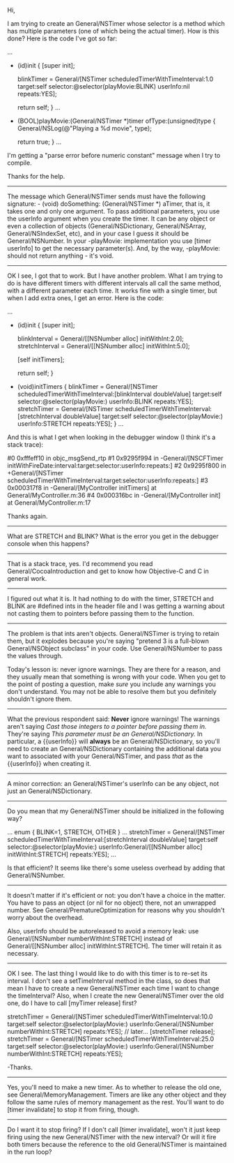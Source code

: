 

Hi,

I am trying to create an General/NSTimer whose selector is a method which has multiple parameters (one of which being the actual timer).  How is this done?
Here is the code I've got so far:

    
...
- (id)init
{
	[super init];
	
	blinkTimer = General/[NSTimer scheduledTimerWithTimeInterval:1.0 
                                                                             target:self
                                                                          selector:@selector(playMovie:BLINK) 
                                                                          userInfo:nil 
                                                                           repeats:YES];
	
	return self;
}
...
- (BOOL)playMovie:(General/NSTimer *)timer ofType:(unsigned)type
{
	General/NSLog(@"Playing a %d movie", type);
	
	return true;
}
...


I'm getting a "parse error before numeric constant" message when I try to compile.

Thanks for the help.

---- 

The message which General/NSTimer sends must have the following signature: - (void) doSomething: (General/NSTimer *) aTimer, that is, it takes one and only one argument. To pass additional parameters, you use the userInfo argument when you create the timer. It can be any object or even a collection of objects (General/NSDictionary, General/NSArray, General/NSIndexSet, etc), and in your case I guess it should be General/NSNumber. In your -playMovie: implementation you use [timer userInfo] to get the necessary parameter(s). And, by the way, -playMovie: should not return anything - it's void.

---- 

OK I see, I got that to work.  But I have another problem.  What I am trying to do is have different timers with different intervals all call the same method, with a different parameter each time.  It works fine with a single timer, but when I add extra ones, I get an error. 
Here is the code:

    
...
- (id)init
{
	[super init];

	blinkInterval = General/[[NSNumber alloc] initWithInt:2.0];
	stretchInterval = General/[[NSNumber alloc] initWithInt:5.0];
	
	[self initTimers];
	
	return self;
}


- (void)initTimers
{
        blinkTimer = General/[NSTimer scheduledTimerWithTimeInterval:[blinkInterval doubleValue]
                                                                             target:self
                                                                          selector:@selector(playMovie:) 
                                                                          userInfo:BLINK
                                                                           repeats:YES];
        stretchTimer = General/[NSTimer scheduledTimerWithTimeInterval:[stretchInterval doubleValue]
                                                                             target:self
                                                                          selector:@selector(playMovie:) 
                                                                          userInfo:STRETCH
                                                                           repeats:YES];
}
...


And this is what I get when looking in the debugger window (I think it's a stack trace):
    
#0	0xfffeff10 in objc_msgSend_rtp
#1	0x9295f994 in -General/[NSCFTimer initWithFireDate:interval:target:selector:userInfo:repeats:]
#2	0x9295f800 in +General/[NSTimer scheduledTimerWithTimeInterval:target:selector:userInfo:repeats:]
#3	0x000317f8 in -General/[MyController initTimers] at General/MyController.m:36
#4	0x000316bc in -General/[MyController init] at General/MyController.m:17


Thanks again.

----

What are STRETCH and BLINK? What is the error you get in the debugger console when this happens?

----

That is a stack trace, yes. I'd recommend you read General/CocoaIntroduction and get to know how Objective-C and C in general work.

----

I figured out what it is.  It had nothing to do with the timer, STRETCH and BLINK are #defined ints in the header file and I was getting a warning about not casting them to pointers before passing them to the function.  

----

The problem is that ints aren't objects. General/NSTimer is trying to retain them, but it explodes because you're saying "pretend 3 is a full-blown General/NSObject subclass" in your code. Use General/NSNumber to pass the values through.

Today's lesson is: never ignore warnings. They are there for a reason, and they usually mean that something is wrong with your code. When you get to the point of posting a question, make *sure* you include any warnings you don't understand. You may not be able to resolve them but you definitely shouldn't ignore them.

----

What the previous respondent said:  **Never** ignore warnings!  The warnings aren't saying *Cast those integers to a pointer before passing them in.*  They're saying *This parameter must be an General/NSDictionary.*  In particular, a {{userInfo}} will **always** be an General/NSDictionary, so you'll need to create an General/NSDictionary containing the additional data you want to associated with your General/NSTimer, and pass *that* as the {{userInfo}} when creating it.

----
A minor correction: an General/NSTimer's     userInfo can be any object, not just an General/NSDictionary.

----
Do you mean that my General/NSTimer should be initialized in the following way?
    
...
enum {
    BLINK=1,
    STRETCH,
    OTHER
}
...
stretchTimer = General/[NSTimer scheduledTimerWithTimeInterval:[stretchInterval doubleValue]
									target:self
								     selector:@selector(playMovie:) 
								     userInfo:General/[[NSNumber alloc] initWithInt:STRETCH] 
								     repeats:YES];
...

Is that efficient?  It seems like there's some useless overhead by adding that General/NSNumber.

----
It doesn't matter if it's efficient or not: you don't have a choice in the matter. You have to pass an object (or nil for no object) there, not an unwrapped number. See General/PrematureOptimization for reasons why you shouldn't worry about the overhead.

Also, userInfo should be autoreleased to avoid a memory leak: use General/[NSNumber numberWithInt:STRETCH] instead of General/[[NSNumber alloc] initWithInt:STRETCH]. The timer will retain it as necessary.

----
OK I see.  The last thing I would like to do with this timer is to re-set its interval.  I don't see a setTimeInterval method in the class, so does that mean I have to create a new General/NSTimer each time I want to change the timeInterval?  Also, when I create the new General/NSTimer over the old one, do I have to call [myTimer release] first?  

    
stretchTimer = General/[NSTimer scheduledTimerWithTimeInterval:10.0
                                                                         target:self
                                                                      selector:@selector(playMovie:) 
                                                                      userInfo:General/[NSNumber numberWithInt:STRETCH]
                                                                       repeats:YES];
// later...
[stretchTimer release];
stretchTimer = General/[NSTimer scheduledTimerWithTimeInterval:25.0
                                                                         target:self
                                                                      selector:@selector(playMovie:) 
                                                                      userInfo:General/[NSNumber numberWithInt:STRETCH]
                                                                       repeats:YES];



-Thanks.

----
Yes, you'll need to make a new timer. As to whether to release the old one, see General/MemoryManagement. Timers are like any other object and they follow the same rules of memory management as the rest. You'll want to do     [timer invalidate] to stop it from firing, though.

----
Do I want it to stop firing?  If I don't call     [timer invalidate], won't it just keep firing using the new General/NSTimer with the new interval?  Or will it fire both timers because the reference to the old General/NSTimer is maintained in the run loop?